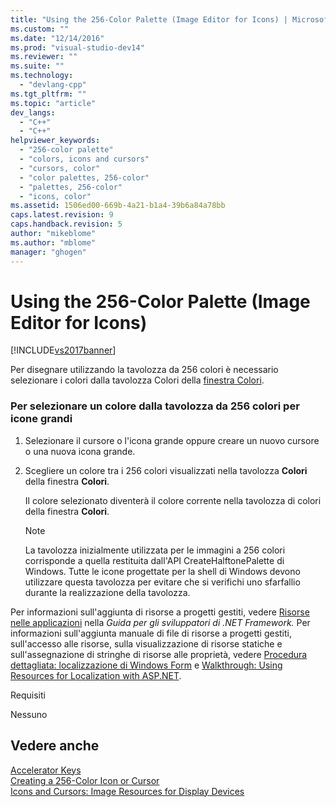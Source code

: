 ```yaml
---
title: "Using the 256-Color Palette (Image Editor for Icons) | Microsoft Docs"
ms.custom: ""
ms.date: "12/14/2016"
ms.prod: "visual-studio-dev14"
ms.reviewer: ""
ms.suite: ""
ms.technology: 
  - "devlang-cpp"
ms.tgt_pltfrm: ""
ms.topic: "article"
dev_langs: 
  - "C++"
  - "C++"
helpviewer_keywords: 
  - "256-color palette"
  - "colors, icons and cursors"
  - "cursors, color"
  - "color palettes, 256-color"
  - "palettes, 256-color"
  - "icons, color"
ms.assetid: 1506ed00-669b-4a21-b1a4-39b6a84a78bb
caps.latest.revision: 9
caps.handback.revision: 5
author: "mikeblome"
ms.author: "mblome"
manager: "ghogen"
---
```

# Using the 256-Color Palette (Image Editor for Icons)
[!INCLUDE[vs2017banner](../assembler/inline/includes/vs2017banner.md)]

Per disegnare utilizzando la tavolozza da 256 colori è necessario selezionare i colori dalla tavolozza Colori della [finestra Colori](../windows/colors-window-image-editor-for-icons.md).  
  
### Per selezionare un colore dalla tavolozza da 256 colori per icone grandi  
  
1.  Selezionare il cursore o l'icona grande oppure creare un nuovo cursore o una nuova icona grande.  
  
2.  Scegliere un colore tra i 256 colori visualizzati nella tavolozza **Colori** della finestra **Colori**.  
  
     Il colore selezionato diventerà il colore corrente nella tavolozza di colori della finestra **Colori**.  
  
    > [!NOTE]
    >  La tavolozza inizialmente utilizzata per le immagini a 256 colori corrisponde a quella restituita dall'API CreateHalftonePalette di Windows.  Tutte le icone progettate per la shell di Windows devono utilizzare questa tavolozza per evitare che si verifichi uno sfarfallio durante la realizzazione della tavolozza.  
  
 Per informazioni sull'aggiunta di risorse a progetti gestiti, vedere [Risorse nelle applicazioni](../Topic/Resources%20in%20Desktop%20Apps.md) nella *Guida per gli sviluppatori di .NET Framework.* Per informazioni sull'aggiunta manuale di file di risorse a progetti gestiti, sull'accesso alle risorse, sulla visualizzazione di risorse statiche e sull'assegnazione di stringhe di risorse alle proprietà, vedere [Procedura dettagliata: localizzazione di Windows Form](http://msdn.microsoft.com/it-it/9a96220d-a19b-4de0-9f48-01e5d82679e5) e [Walkthrough: Using Resources for Localization with ASP.NET](../Topic/Walkthrough:%20Using%20Resources%20for%20Localization%20with%20ASP.NET.md).  
  
 Requisiti  
  
 Nessuno  
  
## Vedere anche  
 [Accelerator Keys](../mfc/accelerator-keys-image-editor-for-icons.md)   
 [Creating a 256\-Color Icon or Cursor](../mfc/creating-a-256-color-icon-or-cursor-image-editor-for-icons.md)   
 [Icons and Cursors: Image Resources for Display Devices](../mfc/icons-and-cursors-image-resources-for-display-devices-image-editor-for-icons.md)